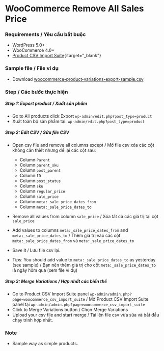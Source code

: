 #  WooCommerce Remove All Sales Price

### Requirements / Yêu cầu bắt buộc
- WordPress 5.0+
- WooCommerce 4.0+
- [Product CSV Import Suite](https://woocommerce.com/products/product-csv-import-suite/){:target="_blank"}

### Sample file / File ví dụ
- Download [woocommerce-product-variations-export-sample.csv](https://github.com/quangbahoa/woocommerce-remove-all-sales-prices/blob/main/sample/woocommerce-product-variations-export-sample.csv)


### Step / Các bước thực hiện

##### Step 1: Export product / Xuất sản phẩm
- Go to All products click Export `wp-admin/edit.php?post_type=product`
- Xuất toàn bộ sản phẩm tại: `wp-admin/edit.php?post_type=product` 

##### Step 2: Edit CSV / Sửa file CSV
- Open csv file and remove all columns except / Mở file csv xóa các cột không cần thiết nhưng để lại các cột sau:
	+ Column `Parent`
	+ Column `parent_sku`
	+ Column `post_parent`
	+ Column `ID`
	+ Column `post_status`
	+ Column `sku`
	+ Column `regular_price`
	+ Column `sale_price`
	+ Column `meta:_sale_price_dates_from`
	+ Column `meta:_sale_price_dates_to`

- Remove all values from column `sale_price` / Xóa tất cả các giá trị tại cột `sale_price` 
- Add values to columns `meta:_sale_price_dates_from` and `meta:_sale_price_dates_to` / Thêm giá trị vào các cột `meta:_sale_price_dates_from` và `meta:_sale_price_dates_to`
- Save it / Lưu file csv lại.
- Tips: You should add value to `meta:_sale_price_dates_to` as yesterday (see sample) / Bạn nên thêm giá trị cho cột `meta:_sale_price_dates_to` là ngày hôm qua (xem file ví dụ)

##### Step 3: Merge Variations / Hợp nhất các biến thể
- Go to Product CSV Import Suite panel `wp-admin/admin.php?page=woocommerce_csv_import_suite` / Mở Product CSV Import Suite panel tại `wp-admin/admin.php?page=woocommerce_csv_import_suite`
- Click to Merge Variations button / Chọn Merge Variations
- Upload your csv file and start merge / Tải lên file csv vừa sửa và bắt đầu chạy trình hợp nhất.


### Note
- Sample way as simple products.